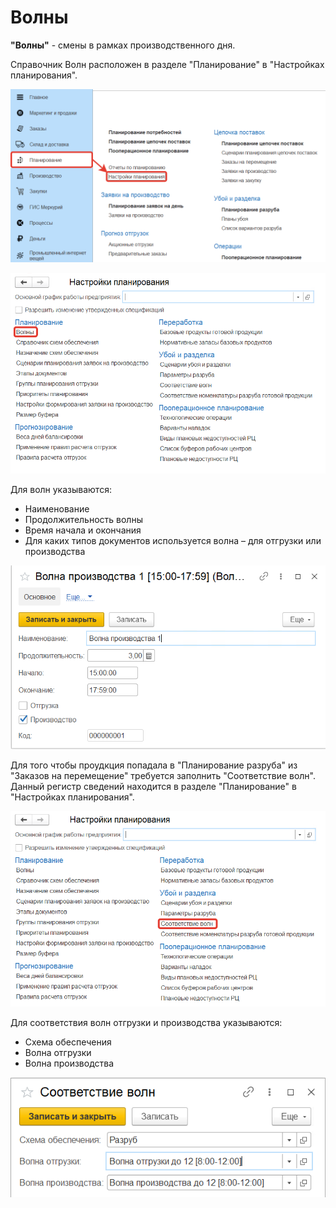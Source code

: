 # Волны

**"Волны"** - смены в рамках производственного дня.

Справочник Волн расположен в разделе "Планирование" в "Настройках планирования".

[![1][1]][1]

[![2][2]][2]

Для волн указываются:

- Наименование
- Продолжительность волны
- Время начала и окончания
- Для каких типов документов используется волна – для отгрузки или производства

[![3][3]][3]

Для того чтобы проудкция попадала в "Планирование разруба" из "Заказов на перемещение" требуется заполнить "Соответствие волн". Данный регистр сведений находится в разделе "Планирование" в "Настройках планирования".

[![4][4]][4]

Для соответствия волн отгрузки и производства указываются:

- Схема обеспечения
- Волна отгрузки
- Волна производства

[![5][5]][5]

[1]: Waves.assets/1.png
[2]: Waves.assets/2.png
[3]: Waves.assets/3.png
[4]: Waves.assets/4.png
[5]: Waves.assets/5.png